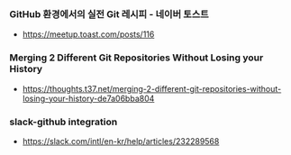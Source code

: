 ### GitHub 환경에서의 실전 Git 레시피 - 네이버 토스트
- https://meetup.toast.com/posts/116

### Merging 2 Different Git Repositories Without Losing your History
- https://thoughts.t37.net/merging-2-different-git-repositories-without-losing-your-history-de7a06bba804

### slack-github integration
- https://slack.com/intl/en-kr/help/articles/232289568
